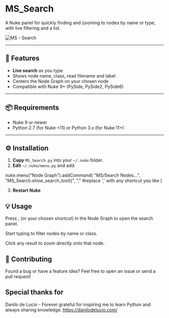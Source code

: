 # MS_Search

A Nuke panel for quickly finding and zooming to nodes by name or type, with live filtering and a list.

![MS - Search](https://github.com/user-attachments/assets/1f3837e9-db36-42e6-abe9-b1c89f83a0c5)

---

## 🚀 Features

- **Live search** as you type 
- Shows node name, class, read filename and label  
- Centers the Node Graph on your chosen node  
- Compatible with Nuke 9+ (PySide, PySide2, PySide6)

---

## 📦 Requirements

- Nuke 9 or newer  
- Python 2.7 (for Nuke <11) or Python 3.x (for Nuke 11+)

---

## ⚙️ Installation

1. **Copy** `MS_Search.py` into your `~/.nuke` folder.  
2. **Edit** `~/.nuke/menu.py` and add:


nuke.menu("Node Graph").addCommand(
    "MS/Search Nodes…",
    "MS_Search.show_search_tool()",
    "," #replace ',' with any shortcut you like
)

3. **Restart Nuke**


## 💡 Usage
Press , (or your chosen shortcut) in the Node Graph to open the search panel.

Start typing to filter nodes by name or class.

Click any result to zoom directly onto that node.

## 🤝 Contributing
Found a bug or have a feature idea? Feel free to open an issue or send a pull request!

## Special thanks for 
Danilo de Lucio - Forever grateful for inspiring me to learn Python and always sharing knowledge.
https://danilodelucio.com/
